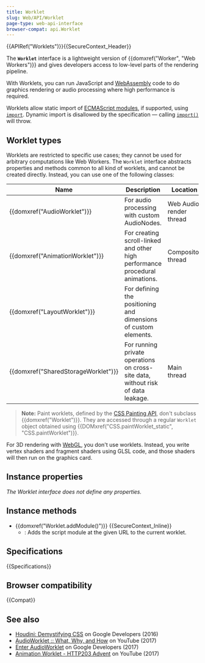 ```yaml
---
title: Worklet
slug: Web/API/Worklet
page-type: web-api-interface
browser-compat: api.Worklet
---
```


{{APIRef("Worklets")}}{{SecureContext_Header}}

The **`Worklet`** interface is a lightweight version of {{domxref("Worker", "Web Workers")}} and gives developers access to low-level parts of the rendering pipeline.

With Worklets, you can run JavaScript and [WebAssembly](/en-US/docs/WebAssembly) code to do graphics rendering or audio processing where high performance is required.

Worklets allow static import of [ECMAScript modules](/en-US/docs/Web/JavaScript/Guide/Modules), if supported, using [`import`](/en-US/docs/Web/JavaScript/Reference/Statements/import).
Dynamic import is disallowed by the specification — calling [`import()`](/en-US/docs/Web/JavaScript/Reference/Operators/import) will throw.

## Worklet types

Worklets are restricted to specific use cases; they cannot be used for arbitrary computations like Web Workers. The `Worklet` interface abstracts properties and methods common to all kind of worklets, and cannot be created directly. Instead, you can use one of the following classes:

<table class="no-markdown">
  <thead>
    <tr>
      <th>Name</th>
      <th>Description</th>
      <th>Location</th>
      <th>Specification</th>
    </tr>
  </thead>
  <tbody>
    <tr>
      <td>{{domxref("AudioWorklet")}}</td>
      <td>For audio processing with custom AudioNodes.</td>
      <td>Web Audio render thread</td>
      <td>
        <a href="https://webaudio.github.io/web-audio-api/#AudioWorklet"
          >Web Audio API</a
        >
      </td>
    </tr>
    <tr>
      <td>{{domxref("AnimationWorklet")}}</td>
      <td>
        For creating scroll-linked and other high performance procedural
        animations.
      </td>
      <td>Compositor thread</td>
      <td>
        <a href="https://wicg.github.io/animation-worklet/"
          >CSS Animation Worklet API</a
        >
      </td>
    </tr>
    <tr>
      <td>{{domxref("LayoutWorklet")}}</td>
      <td>For defining the positioning and dimensions of custom elements.</td>
      <td></td>
      <td>
        <a
          href="https://drafts.css-houdini.org/css-layout-api-1/#layout-worklet"
          >CSS Layout API</a
        >
      </td>
    </tr>
    <tr>
      <td>{{domxref("SharedStorageWorklet")}}</td>
      <td>For running private operations on cross-site data, without risk of data leakage.</td>
      <td>Main thread</td>
      <td>
        <a
          href="https://wicg.github.io/shared-storage/"
          >Shared Storage API</a
        >
      </td>
    </tr>
  </tbody>
</table>

> **Note:** Paint worklets, defined by the [CSS Painting API](/en-US/docs/Web/API/CSS_Painting_API), don't subclass {{domxref("Worklet")}}. They are accessed through a regular `Worklet` object obtained using {{DOMxref("CSS.paintWorklet_static", "CSS.paintWorklet")}}.

For 3D rendering with [WebGL](/en-US/docs/Web/API/WebGL_API), you don't use worklets. Instead, you write vertex shaders and fragment shaders using GLSL code, and those shaders will then run on the graphics card.

## Instance properties

_The Worklet interface does not define any properties._

## Instance methods

- {{domxref("Worklet.addModule()")}} {{SecureContext_Inline}}
  - : Adds the script module at the given URL to the current worklet.

## Specifications

{{Specifications}}

## Browser compatibility

{{Compat}}

## See also

- [Houdini: Demystifying CSS](https://developer.chrome.com/blog/houdini/) on Google Developers (2016)
- [AudioWorklet :: What, Why, and How](https://www.youtube.com/watch?v=g1L4O1smMC0&t=1m33s) on YouTube (2017)
- [Enter AudioWorklet](https://developer.chrome.com/blog/audio-worklet/) on Google Developers (2017)
- [Animation Worklet - HTTP203 Advent](https://www.youtube.com/watch?v=ZPkMMShYxKU&t=0m19s) on YouTube (2017)
